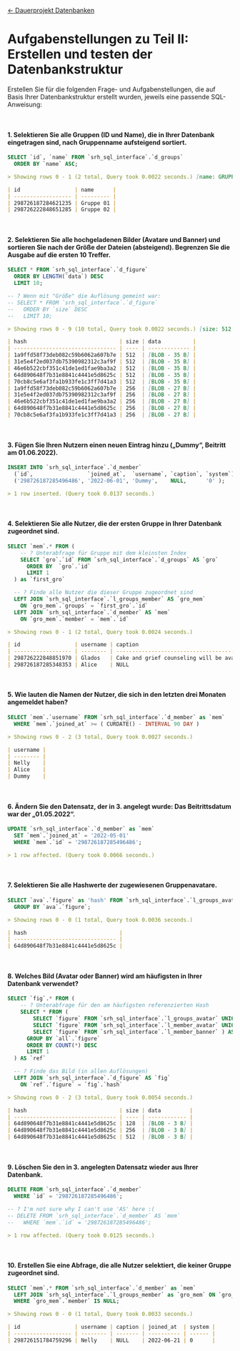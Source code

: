 [← Dauerprojekt Datenbanken](../README.md#dauerprojekt-datenbanken)

# Aufgabenstellungen zu Teil II: Erstellen und testen der Datenbankstruktur

Erstellen Sie für die folgenden Frage- und Aufgabenstellungen, die auf Basis Ihrer Datenbankstruktur erstellt wurden, jeweils eine passende SQL-Anweisung:

<br>

#### 1. Selektieren Sie alle Gruppen (ID und Name), die in Ihrer Datenbank eingetragen sind, nach Gruppenname aufsteigend sortiert.

```sql
SELECT `id`, `name` FROM `srh_sql_interface`.`d_groups`
  ORDER BY `name` ASC;
```

```md
> Showing rows 0 - 1 (2 total, Query took 0.0022 seconds.) [name: GRUPPE 01... - GRUPPE 02...]

| id                 | name      |
| ------------------ | --------- |
| 298726187284621235 | Gruppe 01 |
| 298726222848651285 | Gruppe 02 |
```

<br>

#### 2. Selektieren Sie alle hochgeladenen Bilder (Avatare und Banner) und sortieren Sie nach der Größe der Dateien (absteigend). Begrenzen Sie die Ausgabe auf die ersten 10 Treffer.

```sql
SELECT * FROM `srh_sql_interface`.`d_figure`
  ORDER BY LENGTH(`data`) DESC
  LIMIT 10;

-- ? Wenn mit "Größe" die Auflösung gemeint war:
-- SELECT * FROM `srh_sql_interface`.`d_figure`
--   ORDER BY `size` DESC
--   LIMIT 10;
```

```md
> Showing rows 0 - 9 (10 total, Query took 0.0022 seconds.) [size: 512... - 256...]

| hash                             | size | data          |
| -------------------------------- | ---- | ------------- |
| 1a9ffd58f73deb082c59b6062a607b7e | 512  | [BLOB - 35 B] |
| 31e5e4f2ed037db75390982312c3af9f | 512  | [BLOB - 35 B] |
| 46e6b522cbf351c41de1ed1fae9ba3a2 | 512  | [BLOB - 35 B] |
| 64d890648f7b31e8841c4441e5d8625c | 512  | [BLOB - 35 B] |
| 70cb8c5e6af3fa1b933fe1c3ff7d41a3 | 512  | [BLOB - 35 B] |
| 1a9ffd58f73deb082c59b6062a607b7e | 256  | [BLOB - 27 B] |
| 31e5e4f2ed037db75390982312c3af9f | 256  | [BLOB - 27 B] |
| 46e6b522cbf351c41de1ed1fae9ba3a2 | 256  | [BLOB - 27 B] |
| 64d890648f7b31e8841c4441e5d8625c | 256  | [BLOB - 27 B] |
| 70cb8c5e6af3fa1b933fe1c3ff7d41a3 | 256  | [BLOB - 27 B] |
```

<br>

#### 3. Fügen Sie Ihren Nutzern einen neuen Eintrag hinzu („Dummy“, Beitritt am 01.06.2022).

```sql
INSERT INTO `srh_sql_interface`.`d_member`
  (`id`,                 `joined_at`,  `username`, `caption`, `system`) values
  ('298726187285496486', '2022-06-01', 'Dummy',    NULL,      '0' );
```

```md
> 1 row inserted. (Query took 0.0137 seconds.)
```

<br>

#### 4. Selektieren Sie alle Nutzer, die der ersten Gruppe in Ihrer Datenbank zugeordnet sind.

```sql
SELECT `mem`.* FROM (
    -- ? Unterabfrage für Gruppe mit dem kleinsten Index
    SELECT `gro`.`id` FROM `srh_sql_interface`.`d_groups` AS `gro`
      ORDER BY  `gro`.`id`
      LIMIT 1
  ) as `first_gro`

  -- ? Finde alle Nutzer die dieser Gruppe zugeordnet sind
  LEFT JOIN `srh_sql_interface`.`l_groups_member` AS `gro_mem`
    ON `gro_mem`.`groups` = `first_gro`.`id`
  LEFT JOIN `srh_sql_interface`.`d_member` AS `mem`
    ON `gro_mem`.`member` = `mem`.`id`
```

```md
> Showing rows 0 - 1 (2 total, Query took 0.0024 seconds.)

| id                 | username | caption                                               | joined_at  | system |
| ------------------ | -------- | ----------------------------------------------------- | ---------- | ------ |
| 298726222848851970 | Glados   | Cake and grief counseling will be available at the... | 2022-01-01 | 1      |
| 298726187285348353 | Alice    | NULL                                                  | 2022-06-21 | 0      |
```

<br>

#### 5. Wie lauten die Namen der Nutzer, die sich in den letzten drei Monaten angemeldet haben?

```sql
SELECT `mem`.`username` FROM `srh_sql_interface`.`d_member` as `mem`
  WHERE `mem`.`joined_at` >= ( CURDATE() - INTERVAL 90 DAY )
```

```md
> Showing rows 0 - 2 (3 total, Query took 0.0027 seconds.)

| username |
| -------- |
| Nelly    |
| Alice    |
| Dummy    |
```

<br>

#### 6. Ändern Sie den Datensatz, der in 3. angelegt wurde: Das Beitrittsdatum war der „01.05.2022“.

```sql
UPDATE `srh_sql_interface`.`d_member` as `mem`
  SET `mem`.`joined_at` = '2022-05-01'
  WHERE `mem`.`id` = '298726187285496486';
```

```md
> 1 row affected. (Query took 0.0066 seconds.)
```

<br>

#### 7. Selektieren Sie alle Hashwerte der zugewiesenen Gruppenavatare.

```sql
SELECT `ava`.`figure` as 'hash' FROM `srh_sql_interface`.`l_groups_avatar` as `ava`
  GROUP BY `ava`.`figure`;
```

```md
> Showing rows 0 - 0 (1 total, Query took 0.0036 seconds.)

| hash                             |
| -------------------------------- |
| 64d890648f7b31e8841c4441e5d8625c |
```

<br>

#### 8. Welches Bild (Avatar oder Banner) wird am häufigsten in Ihrer Datenbank verwendet?

```sql
SELECT `fig`.* FROM (
    -- ? Unterabfrage für den am häufigsten referenzierten Hash
    SELECT * FROM (
        SELECT `figure` FROM `srh_sql_interface`.`l_groups_avatar` UNION ALL
        SELECT `figure` FROM `srh_sql_interface`.`l_member_avatar` UNION ALL
        SELECT `figure` FROM `srh_sql_interface`.`l_member_banner` ) AS `all`
      GROUP BY `all`.`figure`
      ORDER BY COUNT(*) DESC
      LIMIT 1
  ) AS `ref`

  -- ? Finde das Bild (in allen Auflösungen)
  LEFT JOIN `srh_sql_interface`.`d_figure` AS `fig`
    ON `ref`.`figure` = `fig`.`hash`
```

```md
> Showing rows 0 - 2 (3 total, Query took 0.0054 seconds.)

| hash                             | size | data         |
| -------------------------------- | ---- | ------------ |
| 64d890648f7b31e8841c4441e5d8625c | 128  | [BLOB - 3 B] |
| 64d890648f7b31e8841c4441e5d8625c | 256  | [BLOB - 3 B] |
| 64d890648f7b31e8841c4441e5d8625c | 512  | [BLOB - 3 B] |
```

<br>

#### 9. Löschen Sie den in 3. angelegten Datensatz wieder aus Ihrer Datenbank.

```sql
DELETE FROM `srh_sql_interface`.`d_member`
  WHERE `id` = '298726187285496486';

-- ? I'm not sure why I can't use 'AS' here :(
-- DELETE FROM `srh_sql_interface`.`d_member` AS `mem`
--   WHERE `mem`.`id` = '298726187285496486';
```

```md
> 1 row affected. (Query took 0.0125 seconds.)
```

<br>

#### 10. Erstellen Sie eine Abfrage, die alle Nutzer selektiert, die keiner Gruppe zugeordnet sind.

```sql
SELECT `mem`.* FROM `srh_sql_interface`.`d_member` as `mem`
  LEFT JOIN `srh_sql_interface`.`l_groups_member` as `gro_mem` ON `gro_mem`.`member` = `mem`.`id`
  WHERE `gro_mem`.`member` IS NULL;
```

```md
> Showing rows 0 - 0 (1 total, Query took 0.0033 seconds.)

| id                 | username | caption | joined_at  | system |
| ------------------ | -------- | ------- | ---------- | ------ |
| 298726151784759296 | Nelly    | NULL    | 2022-06-21 | 0      |
```
